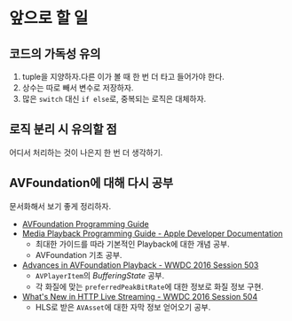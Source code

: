# 앞으로 할 일

## 코드의 가독성 유의
1. tuple을 지양하자.다른 이가 볼 때 한 번 더 타고 들어가야 한다.
2. 상수는 따로 빼서 변수로 저장하자.
3. 많은 `switch` 대신 `if else`로, 중복되는 로직은 대체하자.

## 로직 분리 시 유의할 점
어디서 처리하는 것이 나은지 한 번 더 생각하기.

## AVFoundation에 대해 다시 공부
문서화해서 보기 좋게 정리하자.

- [AVFoundation Programming Guide](https://developer.apple.com/library/content/documentation/AudioVideo/Conceptual/AVFoundationPG/Articles/00_Introduction.html)
- [Media Playback Programming Guide - Apple Developer Documentation](https://developer.apple.com/library/content/documentation/AudioVideo/Conceptual/MediaPlaybackGuide/Contents/Resources/en.lproj/Introduction/Introduction.html#//apple_ref/doc/uid/TP40016757-CH1-SW1)
  - 최대한 가이드를 따라 기본적인 Playback에 대한 개념 공부.
  - AVFoundation 기초 공부.
- [Advances in AVFoundation Playback - WWDC 2016 Session 503](https://developer.apple.com/videos/play/wwdc2016/503/)
  - `AVPlayerItem`의 *BufferingState* 공부.
  - 각 화질에 맞는 `preferredPeakBitRate`에 대한 정보로 화질 정보 구현.
- [What's New in HTTP Live Streaming - WWDC 2016 Session 504](https://developer.apple.com/videos/play/wwdc2016/504/)
  - HLS로 받은 `AVAsset`에 대한 자막 정보 얻어오기 공부.
